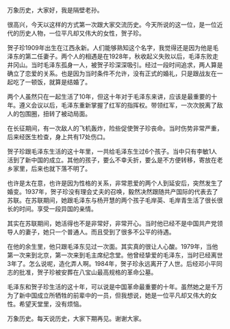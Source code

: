 万象历史，大家好，我是隔壁老孙。

很高兴，今天以这样的方式第一次跟大家交流历史。今天所说的这一位，是一位近代的历史人物，一位平凡却又伟大的女性，贺子珍。



贺子珍1909年出生在江西永新。人们能够熟知这个名字，我觉得还是因为他是毛泽东的第二任妻子。两个人的相遇是在1928年，秋收起义失败以后，毛泽东败走井冈山。当时毛泽东孤身一人，被贺子珍深深吸引。经过一段时间追求，两人算是确立了恋爱的关系。也是因为当时条件不允许，没有正式的婚礼，只是跟战友在一起吃了一顿饭，就算是结婚了。



两个人虽然只在一起生活了10年，但这十年对于毛泽东来讲，应该是最重要的十年。遵义会议以后，毛泽东重新掌握了红军的指挥权。带领红军，一次次脱离了敌人的包围圈，扭转了被动局面。



在长征期间，有一次敌人的飞机轰炸，险些促使贺子珍丧命。当时伤势非常严重，后来经医生检查，身上共有17处伤口。



贺子珍跟毛泽东生活的这十年里，一共给毛泽东生过6个孩子。当中只有李敏1人活到了新中国的成立。其他的孩子，要么不幸夭折，要么是不方便转移，寄放在老乡家里，后来也就下落不明了。



也许是太在意，也许是因为性格的关系，非常恩爱的两个人到延安后，突然发生了婚变。1937年，贺子珍没有理会丈夫的召唤，毅然决然跟随共产国际的代表去了苏联。在苏联期间，她跟毛泽东与杨开慧的两个孩子毛岸英、毛岸青生活了很长很长的时间。享受一段异国的亲情。



其实在苏联期间，她活得也不是非常好，非常开心。当时他已经不是中国共产党领导人的妻子，她只一个普通人。而且受到了很多不公平的待遇。

在他的余生里，他只跟毛泽东见过一次面。其实真的很让人心酸。1979年，当他第一次来到北京，第一次来到毛主席纪念堂。他曾经挚爱的毛泽东，当时已经离世3年了。怎么说呢，造化弄人啊。1984年，贺子珍永远离开了人世。后经邓小平同志的批准，贺子珍被安葬在八宝山最高规格的革命公墓。

毛泽东和贺子珍生活的这十年，可以说是中国革命最重要的十年。虽然她之是千万为了新中国成立所牺牲的前辈中的一员，但我想说，她是一位平凡却又伟大的女性。希望天堂里，没有烦恼。

万象历史。每天说历史，大家下期再见。谢谢大家。